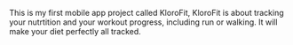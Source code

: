 This is my first mobile app project called KloroFit, KloroFit is about tracking your nutrtition and your workout progress, including run or walking. It will make your diet perfectly all tracked.
